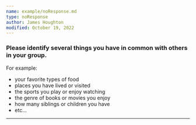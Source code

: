 ```yaml
---
name: example/noResponse.md
type: noResponse
author: James Houghton
modified: October 19, 2022
---
```


### Please identify several things you have in common with others in your group.

For example:

- your favorite types of food
- places you have lived or visited
- the sports you play or enjoy watching
- the genre of books or movies you enjoy
- how many siblings or children you have
- etc...

---
